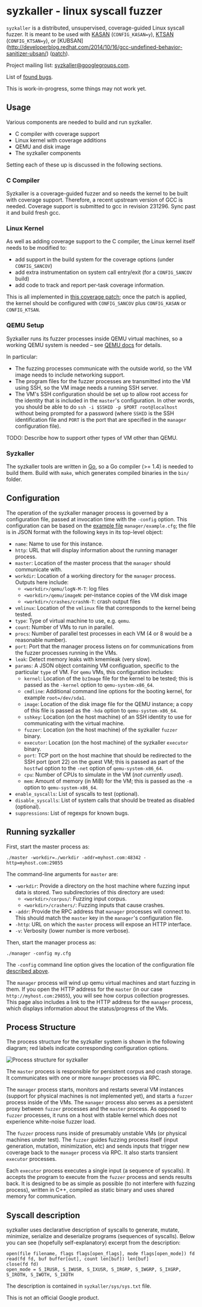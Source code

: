 # syzkaller - linux syscall fuzzer

`syzkaller` is a distributed, unsupervised, coverage-guided Linux syscall fuzzer.
It is meant to be used with [KASAN](https://www.kernel.org/doc/Documentation/kasan.txt) (`CONFIG_KASAN=y`),
[KTSAN](https://github.com/google/ktsan) (`CONFIG_KTSAN=y`),
or [KUBSAN] (http://developerblog.redhat.com/2014/10/16/gcc-undefined-behavior-sanitizer-ubsan/) ([patch](https://lkml.org/lkml/2014/10/20/181)).

Project mailing list: [syzkaller@googlegroups.com](https://groups.google.com/forum/#!forum/syzkaller).

List of [found bugs](https://github.com/google/syzkaller/wiki/Found-Bugs).

This is work-in-progress, some things may not work yet.

## Usage

Various components are needed to build and run syzkaller.

 - C compiler with coverage support
 - Linux kernel with coverage additions
 - QEMU and disk image
 - The syzkaller components

Setting each of these up is discussed in the following sections.

### C Compiler

Syzkaller is a coverage-guided fuzzer and so needs the kernel to be built with coverage support.
Therefore, a recent upstream version of GCC is needed. Coverage support is submitted to gcc in
revision 231296. Sync past it and build fresh gcc.

### Linux Kernel

As well as adding coverage support to the C compiler, the Linux kernel itself needs to be modified
to:
 - add support in the build system for the coverage options (under `CONFIG_SANCOV`)
 - add extra instrumentation on system call entry/exit (for a `CONFIG_SANCOV` build)
 - add code to track and report per-task coverage information.

This is all implemented in [this coverage patch](https://github.com/dvyukov/linux/commits/kcov);
once the patch is applied, the kernel should be configured with `CONFIG_SANCOV` plus `CONFIG_KASAN`
or `CONFIG_KTSAN`.

### QEMU Setup

Syzkaller runs its fuzzer processes inside QEMU virtual machines, so a working QEMU system is needed
&ndash; see [QEMU docs](http://wiki.qemu.org/Manual) for details.

In particular:

 - The fuzzing processes communicate with the outside world, so the VM image needs to include
   networking support.
 - The program files for the fuzzer processes are transmitted into the VM using SSH, so the VM image
   needs a running SSH server.
 - The VM's SSH configuration should be set up to allow root access for the identity that is
   included in the `master`'s configuration.  In other words, you should be able to do `ssh -i
   $SSHID -p $PORT root@localhost` without being prompted for a password (where `SSHID` is the SSH
   identification file and `PORT` is the port that are specified in the `manager` configuration
   file).

TODO: Describe how to support other types of VM other than QEMU.

### Syzkaller

The syzkaller tools are written in [Go](https://golang.org), so a Go compiler (>= 1.4) is needed
to build them.  Build with `make`, which generates compiled binaries in the `bin/` folder.

## Configuration

The operation of the syzkaller manager process is governed by a configuration file, passed at
invocation time with the `-config` option.  This configuration can be based on the
[example file](manager/example.cfg) `manager/example.cfg`; the file is in JSON format with the
following keys in its top-level object:

 - `name`: Name to use for this instance.
 - `http`: URL that will display information about the running manager process.
 - `master`: Location of the master process that the `manager` should communicate with.
 - `workdir`: Location of a working directory for the `manager` process. Outputs here include:
     - `<workdir>/qemu/logN-M-T`: log files
     - `<workdir>/qemu/imageN`: per-instance copies of the VM disk image
     - `<workdir>/crashes/crashN-T`: crash output files
 - `vmlinux`: Location of the `vmlinux` file that corresponds to the kernel being tested.
 - `type`: Type of virtual machine to use, e.g. `qemu`.
 - `count`: Number of VMs to run in parallel.
 - `procs`: Number of parallel test processes in each VM (4 or 8 would be a reasonable number).
 - `port`: Port that the manager process listens on for communications from the
   fuzzer processes running in the VMs.
 - `leak`: Detect memory leaks with kmemleak (very slow).
 - `params`: A JSON object containing VM configuation, specific to the particular `type` of VM. For
   `qemu` VMs, this configuration includes:
      - `kernel`: Location of the `bzImage` file for the kernel to be tested; this is passed as the
        `-kernel` option to `qemu-system-x86_64`.
      - `cmdline`: Additional command line options for the booting kernel, for example `root=/dev/sda1`.
      - `image`: Location of the disk image file for the QEMU instance; a copy of this file is passed as the
        `-hda` option to `qemu-system-x86_64`.
      - `sshkey`: Location (on the host machine) of an SSH identity to use for communicating with
        the virtual machine.
      - `fuzzer`: Location (on the host machine) of the syzkaller `fuzzer` binary.
      - `executor`: Location (on the host machine) of the syzkaller `executor` binary.
      - `port`: TCP port on the host machine that should be redirected to the SSH port (port 22) on
        the guest VM; this is passed as part of the `hostfwd` option to the `-net` option of
        `qemu-system-x86_64`.
      - `cpu`: Number of CPUs to simulate in the VM (*not currently used*).
      - `mem`: Amount of memory (in MiB) for the VM; this is passed as the `-m` option to
        `qemu-system-x86_64`.
 - `enable_syscalls`: List of syscalls to test (optional).
 - `disable_syscalls`: List of system calls that should be treated as disabled (optional).
 - `suppressions`: List of regexps for known bugs.


## Running syzkaller

First, start the master process as:
```
./master -workdir=./workdir -addr=myhost.com:48342 -http=myhost.com:29855
```

The command-line arguments for `master` are:

 - `-workdir`: Provide a directory on the host machine where fuzzing input data is stored. Two
   subdirectories of this directory are used:
    - `<workdir>/corpus/`: Fuzzing input corpus.
    - `<workdir>/crashers/`: Fuzzing inputs that cause crashes.
 - `-addr`: Provide the RPC address that `manager` processes will connect to.  This should match
   the `master` key in the `manager`'s configuration file.
 - `-http`: URL on which the `master` process will expose an HTTP interface.
 - `-v`: Verbosity (lower number is more verbose).

Then, start the manager process as:
```
./manager -config my.cfg
```

The `-config` command line option gives the location of the configuration file
[described above](configuration).

The `manager` process will wind up qemu virtual machines and start fuzzing in them.
If you open the HTTP address for the `master` (in our case `http://myhost.com:29855`),
you will see how corpus collection progresses.  This page also includes a link to
the HTTP address for the `manager` process, which displays information about the
status/progress of the VMs.


## Process Structure

The process structure for the syzkaller system is shown in the following diagram; red labels
indicate corresponding configuration options.

![Process structure for syzkaller](structure.png?raw=true)

The `master` process is responsible for persistent corpus and crash storage.
It communicates with one or more `manager` processes via RPC.

The `manager` process starts, monitors and restarts several VM instances (support for
physical machines is not implemented yet), and starts a `fuzzer` process inside of the VMs.
The `manager` process also serves as a persistent proxy between `fuzzer` processes and the `master` process.
As opposed to `fuzzer` processes, it runs on a host with stable kernel which does not
experience white-noise fuzzer load.

The `fuzzer` process runs inside of presumably unstable VMs (or physical machines under test).
The `fuzzer` guides fuzzing process itself (input generation, mutation, minimization, etc)
and sends inputs that trigger new coverage back to the `manager` process via RPC.
It also starts transient `executor` processes.

Each `executor` process executes a single input (a sequence of syscalls).
It accepts the program to execute from the `fuzzer` process and sends results back.
It is designed to be as simple as possible (to not interfere with fuzzing process),
written in C++, compiled as static binary and uses shared memory for communication.

## Syscall description

syzkaller uses declarative description of syscalls to generate, mutate, minimize,
serialize and deserialize programs (sequences of syscalls). Below you can see
(hopefully self-explanatory) excerpt from the description:

```
open(file filename, flags flags[open_flags], mode flags[open_mode]) fd
read(fd fd, buf buffer[out], count len[buf]) len[buf]
close(fd fd)
open_mode = S_IRUSR, S_IWUSR, S_IXUSR, S_IRGRP, S_IWGRP, S_IXGRP, S_IROTH, S_IWOTH, S_IXOTH
```

The description is contained in `syzkaller/sys/sys.txt` file.

This is not an official Google product.
